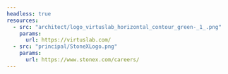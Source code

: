 ```yaml
---
headless: true
resources:
  - src: "architect/logo_virtuslab_horizontal_contour_green-_1_.png"
    params:
      url: https://virtuslab.com/
  - src: "principal/StoneXLogo.png"
    params:
      url: https://www.stonex.com/careers/
---
```


